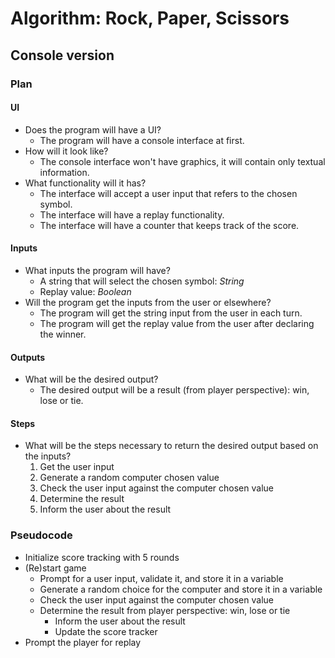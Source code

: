 # Algorithm: Rock, Paper, Scissors

## Console version

### Plan

#### UI

- Does the program will have a UI?
  - The program will have a console interface at first.
- How will it look like?
  - The console interface won't have graphics, it will contain only textual information.
- What functionality will it has?
  - The interface will accept a user input that refers to the chosen symbol.
  - The interface will have a replay functionality.
  - The interface will have a counter that keeps track of the score.

#### Inputs

- What inputs the program will have?
  - A string that will select the chosen symbol: _String_
  - Replay value: _Boolean_
- Will the program get the inputs from the user or elsewhere?
  - The program will get the string input from the user in each turn.
  - The program will get the replay value from the user after declaring the winner.

#### Outputs

- What will be the desired output?
  - The desired output will be a result (from player perspective): win, lose or tie.

#### Steps

- What will be the steps necessary to return the desired output based on the inputs?
  1. Get the user input
  2. Generate a random computer chosen value
  3. Check the user input against the computer chosen value
  4. Determine the result
  5. Inform the user about the result

### Pseudocode

- Initialize score tracking with 5 rounds
- (Re)start game
  - Prompt for a user input, validate it, and store it in a variable
  - Generate a random choice for the computer and store it in a variable
  - Check the user input against the computer chosen value
  - Determine the result from player perspective: win, lose or tie
    - Inform the user about the result
    - Update the score tracker
- Prompt the player for replay
